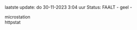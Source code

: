laatste update: 
do 30-11-2023  3:04   uur 
Status: FAALT - geel - 
<div class="service Y">microstation</div><div class="service G">httpstat</div>